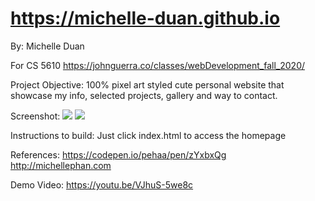 # https://michelle-duan.github.io

By: Michelle Duan

For CS 5610
https://johnguerra.co/classes/webDevelopment_fall_2020/

Project Objective: 
100% pixel art styled cute personal website that showcase my info, selected projects, gallery and way to contact.

Screenshot:
![](img/homepage.png)
![](img/gallery-page.png)

Instructions to build:
Just click index.html to access the homepage

References:
https://codepen.io/pehaa/pen/zYxbxQg
http://michellephan.com

Demo Video:
https://youtu.be/VJhuS-5we8c

